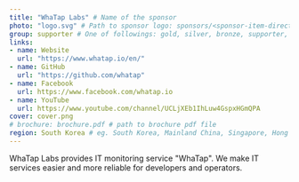 ```yaml
---
title: "WhaTap Labs" # Name of the sponsor
photo: "logo.svg" # Path to sponsor logo: sponsors/<sponsor-item-directory>/logo.png
group: supporter # One of followings: gold, silver, bronze, supporter, infra, record, videoi18n, swag, partner
links:
- name: Website
  url: "https://www.whatap.io/en/"
- name: GitHub
  url: "https://github.com/whatap"
- name: Facebook
  url: https://www.facebook.com/whatap.io
- name: YouTube
  url: https://www.youtube.com/channel/UCLjXEb1IhLuw4GspxHGmQPA
cover: cover.png
# brochure: brochure.pdf # path to brochure pdf file
region: South Korea # eg. South Korea, Mainland China, Singapore, Hong Kong, Taiwan ...
---
```


WhaTap Labs provides IT monitoring service "WhaTap".
We make IT services easier and more reliable for developers and operators.